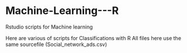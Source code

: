 # Machine-Learning---R
Rstudio scripts for Machine learning

Here are various of scripts for Classifications with R 
All files here use the same sourcefile (Social_network_ads.csv)
